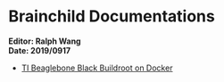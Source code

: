 Brainchild Documentations    
====
**Editor: Ralph Wang**    
**Date: 2019/0917**     


- [TI Beaglebone Black Buildroot on Docker](https://bcralph.github.io/work/docker/bbb/)    


